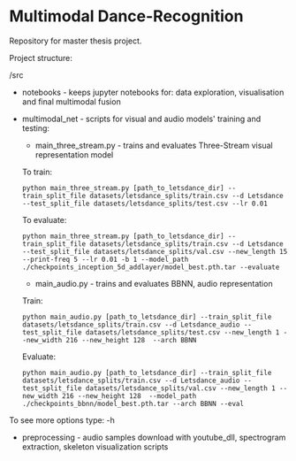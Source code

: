# Multimodal Dance-Recognition 

Repository for master thesis project.

Project structure:

/src

* notebooks - keeps jupyter notebooks for: data exploration, visualisation
and final multimodal fusion

* multimodal_net - scripts for visual and audio models' training and testing:
  * main_three_stream.py - trains and evaluates Three-Stream visual representation model
  
  To train:
  
  `python main_three_stream.py [path_to_letsdance_dir] --train_split_file datasets/letsdance_splits/train.csv --d Letsdance --test_split_file datasets/letsdance_splits/test.csv --lr 0.01`
  
  To evaluate: 
  
  `python main_three_stream.py [path_to_letsdance_dir] --train_split_file datasets/letsdance_splits/train.csv --d Letsdance --test_split_file datasets/letsdance_splits/val.csv --new_length 15 --print-freq 5 --lr 0.01 -b 1 --model_path ./checkpoints_inception_5d_addlayer/model_best.pth.tar --evaluate`
  
  * main_audio.py - trains and evaluates BBNN, audio representation
  
  Train:
  
  `python main_audio.py [path_to_letsdance_dir] --train_split_file datasets/letsdance_splits/train.csv --d Letsdance_audio --test_split_file datasets/letsdance_splits/test.csv --new_length 1 --new_width 216 --new_height 128  --arch BBNN` 
  
  Evaluate:
  
  `python main_audio.py [path_to_letsdance_dir] --train_split_file datasets/letsdance_splits/train.csv --d Letsdance_audio --test_split_file datasets/letsdance_splits/val.csv --new_length 1 --new_width 216 --new_height 128  --model_path ./checkpoints_bbnn/model_best.pth.tar --arch BBNN --eval ` 

To see more options type: -h


* preprocessing - audio samples download with youtube_dll, 
spectrogram extraction, 
skeleton visualization scripts